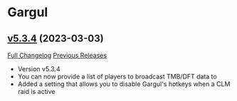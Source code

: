 # Gargul

## [v5.3.4](https://github.com/papa-smurf/Gargul/tree/v5.3.4) (2023-03-03)
[Full Changelog](https://github.com/papa-smurf/Gargul/compare/v5.3.3...v5.3.4) [Previous Releases](https://github.com/papa-smurf/Gargul/releases)

- Version v5.3.4  
- You can now provide a list of players to broadcast TMB/DFT data to  
- Added a setting that allows you to disable Gargul's hotkeys when a CLM raid is active  
